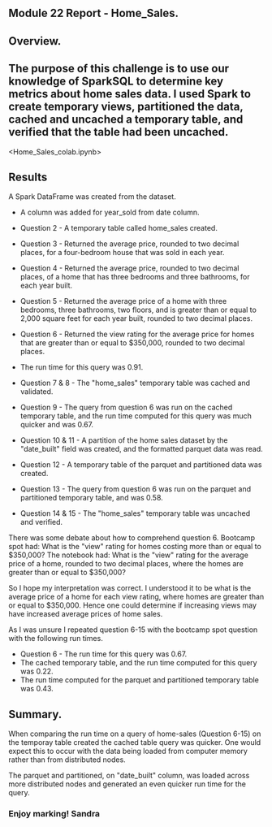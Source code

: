 ## Module 22 Report - Home_Sales.

## Overview.

## The purpose of this challenge is to use our knowledge of SparkSQL to determine key metrics about home sales data. I used Spark to create temporary views, partitioned the data, cached and uncached a temporary table, and verified that the table had been uncached.

<Home_Sales_colab.ipynb> 

## Results

A Spark DataFrame was created from the dataset. 
 - A column was added for year_sold from date column.

 - Question 2 - A temporary table called home_sales created.
 - Question 3 - Returned the average price, rounded to two decimal places, for a four-bedroom house that was sold in each year.
 - Question 4 - Returned the average price, rounded to two decimal places, of a home that has three bedrooms and three bathrooms, for each year built. 
 - Question 5 - Returned the average price of a home with three bedrooms, three bathrooms, two floors, and is greater than or equal to 2,000 square feet for each year built, rounded to two decimal places.

 - Question 6 - Returned the view rating for the average price for homes that are greater than or equal to $350,000, rounded to two decimal places. 
 - The run time for this query was 0.91.
 - Question 7 & 8 - The "home_sales" temporary table was cached and validated. 
 - Question 9 - The query from question 6 was run on the cached temporary table, and the run time computed for this query was much quicker and was 0.67.
 - Question 10 & 11 - A partition of the home sales dataset by the "date_built" field was created, and the formatted parquet data was read.
 - Question 12 - A temporary table of the parquet and partitioned data was created.
 - Question 13 - The query from question 6 was run on the parquet and partitioned temporary table, and was 0.58.
 - Question 14 & 15 - The "home_sales" temporary table was uncached and verified.

There was some debate about how to comprehend question 6.
Bootcamp spot had: What is the "view" rating for homes costing more than or equal to $350,000?
The notebook had: What is the "view" rating for the average price of a home, rounded to two decimal places, where the homes are greater than or equal to $350,000? 

So I hope my interpretation was correct.
I understood it to be what is the average price of a home for each view rating, where homes are greater than or equal to $350,000. Hence one could determine if increasing views may have increased average prices of home sales.

As I was unsure I repeated question 6-15 with the bootcamp spot question with the following run times.

 - Question 6 - The run time for this query was 0.67.
 - The cached temporary table, and the run time computed for this query was 0.22.
 - The run time computed for the parquet and partitioned temporary table was 0.43.

## Summary.

When comparing the run time on a query of home-sales (Question 6-15) on the temporay table created the cached table query was quicker. One would expect this to occur with the data being loaded from computer memory rather than from distributed nodes.

The parquet and partitioned, on "date_built" column, was loaded across more distributed nodes and generated an even quicker run time for the query.

### Enjoy marking! Sandra